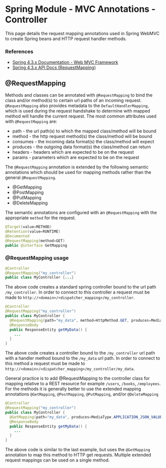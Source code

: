 # Spring Module - MVC Annotations - Controller

This page details the request mapping annotations used in Spring WebMVC to create Spring beans and HTTP request handler methods.

### References

- [Spring 4.3.x Documentation - Web MVC Framework](https://docs.spring.io/spring-framework/docs/4.3.x/spring-framework-reference/html/mvc.html)
- [Spring 4.3.x API Docs (RequestMapping)](https://docs.spring.io/spring-framework/docs/current/javadoc-api/org/springframework/web/bind/annotation/RequestMapping.html)

## @RequestMapping

Methods and classes can be annotated with `@RequestMapping` to bind the class and/or method(s) to certain url paths of an incoming request. `@RequestMapping` also provides metadata to the `DefaultHandlerMapping`, which is used during the request handshake to determine with mapped method will handle the current request. The most common attributes used with `@RequestMapping` are:

- path - the url path(s) to which the mapped class/method will be bound
- method - the http request method(s) the class/method will be bound
- consumes - the incoming data format(s) the class/method will expect
- produces - the outgoing data format(s) the class/method can return
- headers - headers which are expected to be on the request
- params - parameters which are expected to be on the request

The `@RequestMapping` annotation is extended by the following semantic annotations which should be used for mapping methods rather than the general `@RequestMapping`.

- @GetMapping
- @PostMapping
- @PutMapping
- @DeleteMapping

The semantic annotations are configured with an `@RequestMapping` with the appropriate `method` for the request.

```java
@Target(value=METHOD)
@Retention(value=RUNTIME)
@Documented
@RequestMapping(method=GET)
public @interface GetMapping
```

### @RequestMapping usage

```java
@Controller
@RequestMapping("my_controller")
public class MyController {...}
```

The above code creates a standard spring controller bound to the url path `/my_controller`. In order to connect to this controller a request must be made to `http://<domain>/<dispatcher_mapping>/my_controller`.

```java
@Controller
@RequestMapping("my_controller")
public class MyController {
  @RequestMapping(path="my_data", method=HttpMethod.GET, produces=MediaType.APPLICATION_JSON_VALUE)
  @ResponseBody
  public ResponseEntity getMyData() {
    ...
  }
}
```

The above code creates a controller bound to the `/my_controller` url path with a handler method bound to the `/my_data` url path. In order to connect to this method a request must be made to `http://<domain>/<dispatcher_mapping>/my_controller/my_data`.

General practice is to add @RequestMapping to the controller class for mapping relative to a REST resource for example `/users`, `/books`, `/employees`. For the methods it is generally better to use the extended mapping annotations `@GetMapping`, `@PostMapping`, `@PutMapping`, and/or `@DeleteMapping`

```java
@Controller
@RequestMapping("my_controller")
public class MyController {
  @GetMapping(path="my_data", produces=MediaType.APPLICATION_JSON_VALUE)
  @ResponseBody
  public ResponseEntity getMyData() {
    ...
  }
}
```

The above code is similar to the last example, but uses the `@GetMapping` annotation to map this method to HTTP get requests. Multiple extended request mappings can be used on a single method.
